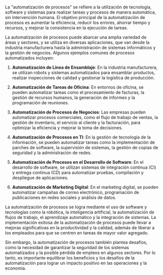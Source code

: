 La "automatización de procesos" se refiere a la utilización de tecnología, software y sistemas para realizar tareas y procesos de manera automática, sin intervención humana. El objetivo principal de la automatización de procesos es aumentar la eficiencia, reducir los errores, ahorrar tiempo y recursos, y mejorar la consistencia en la ejecución de tareas.

La automatización de procesos puede abarcar una amplia variedad de áreas y sectores, y se utiliza en diversas aplicaciones, que van desde la industria manufacturera hasta la administración de sistemas informáticos y la gestión de negocios. Algunos ejemplos comunes de procesos automatizados incluyen:

1. **Automatización de Línea de Ensamblaje**: En la industria manufacturera, se utilizan robots y sistemas automatizados para ensamblar productos, realizar inspecciones de calidad y gestionar la logística de producción.

2. **Automatización de Tareas de Oficina**: En entornos de oficina, se pueden automatizar tareas como el procesamiento de facturas, la gestión de recursos humanos, la generación de informes y la programación de reuniones.

3. **Automatización de Procesos de Negocios**: Las empresas pueden automatizar procesos comerciales, como el flujo de trabajo de ventas, la gestión de inventario, el servicio al cliente y la facturación, para optimizar la eficiencia y mejorar la toma de decisiones.

4. **Automatización de Procesos en TI**: En la gestión de tecnología de la información, se pueden automatizar tareas como la implementación de parches de software, la supervisión de sistemas, la gestión de copias de seguridad y la administración de redes.

5. **Automatización de Procesos en el Desarrollo de Software**: En el desarrollo de software, se utilizan sistemas de integración continua (CI) y entrega continua (CD) para automatizar pruebas, compilación y despliegue de aplicaciones.

6. **Automatización de Marketing Digital**: En el marketing digital, se pueden automatizar campañas de correo electrónico, programación de publicaciones en redes sociales y análisis de datos.

La automatización de procesos se logra mediante el uso de software y tecnologías como la robótica, la inteligencia artificial, la automatización de flujos de trabajo, el aprendizaje automático y la integración de sistemas. La implementación exitosa de la automatización de procesos puede llevar a mejoras significativas en la productividad y la calidad, además de liberar a los empleados para que se centren en tareas de mayor valor agregado.

Sin embargo, la automatización de procesos también plantea desafíos, como la necesidad de garantizar la seguridad de los sistemas automatizados y la posible pérdida de empleos en algunos sectores. Por lo tanto, es importante equilibrar los beneficios y los desafíos de la automatización para lograr un impacto positivo en las operaciones y la economía.